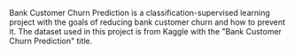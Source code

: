 Bank Customer Churn Prediction is a classification-supervised learning project with the goals of reducing bank customer churn and how to prevent it.
The dataset used in this project is from Kaggle with the "Bank Customer Churn Prediction" title.
